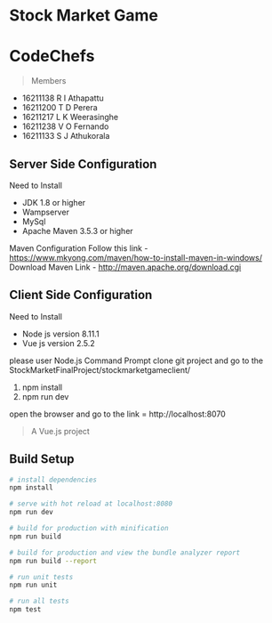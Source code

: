 # Stock Market Game
# CodeChefs
 
 >Members
 <ul>
 <li>16211138       R I Athapattu</li>
 <li>16211200       T D Perera</li>
 <li>16211217       L K Weerasinghe</li>
 <li>16211238       V O Fernando</li>
 <li>16211133       S J Athukorala</li>
 </ul>

## Server Side Configuration

Need to Install
<ul>
<li>JDK 1.8 or higher</li>
<li>Wampserver</li>
<li>MySql</li>
<li>Apache Maven 3.5.3 or higher</li>
</ul>

Maven Configuration Follow this link - https://www.mkyong.com/maven/how-to-install-maven-in-windows/
Download Maven Link - http://maven.apache.org/download.cgi


## Client Side Configuration

Need to Install
<ul>
<li>Node js version 8.11.1</li>
<li>Vue js version 2.5.2</li>
</ul>

please user Node.js Command Prompt
clone git project and go to the StockMarketFinalProject/stockmarketgameclient/

1. npm install
2. npm run dev

open the browser and go to the link = http://localhost:8070

> A Vue.js project

## Build Setup

``` bash
# install dependencies
npm install

# serve with hot reload at localhost:8080
npm run dev

# build for production with minification
npm run build

# build for production and view the bundle analyzer report
npm run build --report

# run unit tests
npm run unit

# run all tests
npm test
```